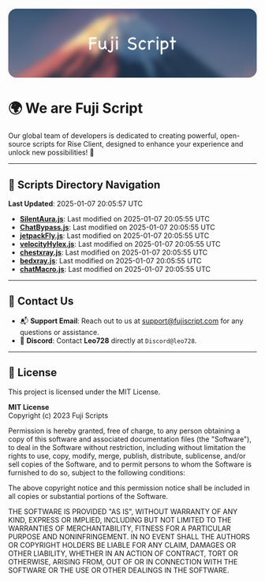 ![Banner](.github/b.webp)

# 🌍 **We are Fuji Script**

Our global team of developers is dedicated to creating powerful, open-source scripts for Rise Client, designed to enhance your experience and unlock new possibilities! 🌟

---
<!-- SCRIPTS_NAVIGATION_START -->
## 📂 **Scripts Directory Navigation**

**Last Updated**: 2025-01-07 20:05:57 UTC

- **[SilentAura.js](scripts/SilentAura.js)**: Last modified on 2025-01-07 20:05:55 UTC
- **[ChatBypass.js](scripts/ChatBypass.js)**: Last modified on 2025-01-07 20:05:55 UTC
- **[jetpackFly.js](scripts/jetpackFly.js)**: Last modified on 2025-01-07 20:05:55 UTC
- **[velocityHylex.js](scripts/velocityHylex.js)**: Last modified on 2025-01-07 20:05:55 UTC
- **[chestxray.js](scripts/chestxray.js)**: Last modified on 2025-01-07 20:05:55 UTC
- **[bedxray.js](scripts/bedxray.js)**: Last modified on 2025-01-07 20:05:55 UTC
- **[chatMacro.js](scripts/chatMacro.js)**: Last modified on 2025-01-07 20:05:55 UTC

<!-- SCRIPTS_NAVIGATION_END -->

---

## 💬 **Contact Us**  
- 📬 **Support Email**: Reach out to us at [support@fujiscript.com](mailto:support@fujiscript.com) for any questions or assistance.  
- 💬 **Discord**: Contact **Leo728** directly at `Discord@leo728`.

---

## 📜 **License**

This project is licensed under the MIT License.  

**MIT License**  
Copyright (c) 2023 Fuji Scripts  

Permission is hereby granted, free of charge, to any person obtaining a copy of this software and associated documentation files (the "Software"), to deal in the Software without restriction, including without limitation the rights to use, copy, modify, merge, publish, distribute, sublicense, and/or sell copies of the Software, and to permit persons to whom the Software is furnished to do so, subject to the following conditions:  

The above copyright notice and this permission notice shall be included in all copies or substantial portions of the Software.  

THE SOFTWARE IS PROVIDED "AS IS", WITHOUT WARRANTY OF ANY KIND, EXPRESS OR IMPLIED, INCLUDING BUT NOT LIMITED TO THE WARRANTIES OF MERCHANTABILITY, FITNESS FOR A PARTICULAR PURPOSE AND NONINFRINGEMENT. IN NO EVENT SHALL THE AUTHORS OR COPYRIGHT HOLDERS BE LIABLE FOR ANY CLAIM, DAMAGES OR OTHER LIABILITY, WHETHER IN AN ACTION OF CONTRACT, TORT OR OTHERWISE, ARISING FROM, OUT OF OR IN CONNECTION WITH THE SOFTWARE OR THE USE OR OTHER DEALINGS IN THE SOFTWARE.  
